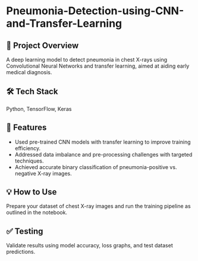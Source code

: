 # Pneumonia-Detection-using-CNN-and-Transfer-Learning

## 📌 Project Overview
A deep learning model to detect pneumonia in chest X-rays using Convolutional Neural Networks and transfer learning, aimed at aiding early medical diagnosis.

## 🛠️ Tech Stack
Python, TensorFlow, Keras

## 🚀 Features
- Used pre-trained CNN models with transfer learning to improve training efficiency.
- Addressed data imbalance and pre-processing challenges with targeted techniques.
- Achieved accurate binary classification of pneumonia-positive vs. negative X-ray images.

## 💡 How to Use
Prepare your dataset of chest X-ray images and run the training pipeline as outlined in the notebook.

## ✅ Testing
Validate results using model accuracy, loss graphs, and test dataset predictions.
